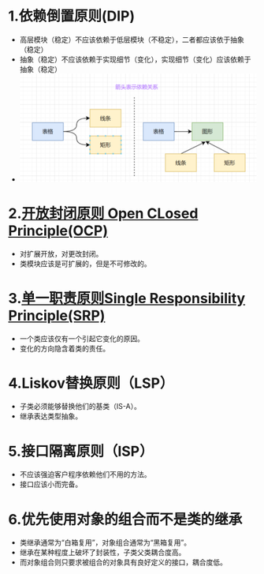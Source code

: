 
# 1.依赖倒置原则(DIP)
* 高层模块（稳定）不应该依赖于低层模块（不稳定），二者都应该依于抽象（稳定）
* 抽象（稳定）不应该依赖于实现细节（变化），实现细节（变化）应该依赖于抽象（稳定）
* ![Pasted image 20220812101837](../attachments/Pasted%20image%2020220812101837.png)
# 2.[开放封闭原则 Open CLosed Principle(OCP)](开放封闭原则%20Open%20CLosed%20Principle(OCP).md)
* 对扩展开放，对更改封闭。
* 类模块应该是可扩展的，但是不可修改的。
# 3.[单一职责原则Single Responsibility Principle(SRP)](单一职责原则Single%20Responsibility%20Principle(SRP).md)
* 一个类应该仅有一个引起它变化的原因。
* 变化的方向隐含着类的责任。
# 4.Liskov替换原则（LSP）
* 子类必须能够替换他们的基类（IS-A）。
* 继承表达类型抽象。
# 5.接口隔离原则（ISP）
* 不应该强迫客户程序依赖他们不用的方法。
* 接口应该小而完备。
# 6.优先使用对象的组合而不是类的继承
* 类继承通常为“白箱复用”，对象组合通常为“黑箱复用”。
* 继承在某种程度上破坏了封装性，子类父类耦合度高。
* 而对象组合则只要求被组合的对象具有良好定义的接口，耦合度低。